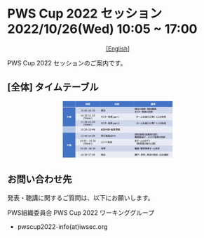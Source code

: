 # PWS Cup 2022 セッション 2022/10/26(Wed) 10:05 ~ 17:00

<div style="text-align: center;">
 <font size="2">
  <a href="./session_e.html">[English]</a>
 </font>
</div>

PWS Cup 2022 セッションのご案内です。

## [全体] タイムテーブル

<div align="center">
 <a href="./Images/session/timetable.pdf">
  <img src="./Images/session/timetable.jpg" width=50%>
 </a>
</div>

## お問い合わせ先
発表・聴講に関するご質問は、以下にお願いします。

PWS組織委員会 PWS Cup 2022 ワーキンググループ
   - pwscup2022-info(at)iwsec.org
